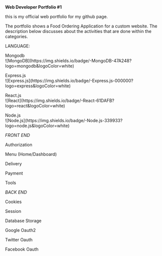 
**Web Developer Portfolio #1**
  <p>this is my official web portfolio for my github page.<br>


<p>The portfolio shows a Food Ordering Application for a custom website. The description below discusses about the activities that are done within the categories.<br>

LANGUAGE:

  <p>Mongodb<br> ![MongoDB](https://img.shields.io/badge/-MongoDB-47A248?logo=mongodb&logoColor=white)
  <p>Express.js<br> ![Express.js](https://img.shields.io/badge/-Express.js-000000?logo=express&logoColor=white)
  <p>React.js<br> ![React](https://img.shields.io/badge/-React-61DAFB?logo=react&logoColor=white)
  <p>Node.js<br> ![Node.js](https://img.shields.io/badge/-Node.js-339933?logo=node.js&logoColor=white)



*FRONT END*
   <p>Authorization<br>
   <p>Menu (Home/Dashboard)<br>
   <p>Delivery<br>
   <p>Payment<br>
   <p>Tools<br>


*BACK END*
  <p>Cookies<br>
  <p>Session<br>
  <p>Database Storage<br>
  <p>Google Oauth2<br>
  <p>Twitter Oauth<br>
  <p>Facebook Oauth<br>

